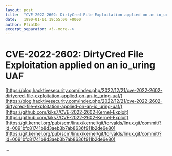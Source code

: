 ```yaml
---
layout: post
title:  "CVE-2022-2602: DirtyCred File Exploitation applied on an io_uring UAF"
date:   1990-01-01 19:55:00 +0000
author: PfiatDe
excerpt_separator: <!--more-->
---
```


# CVE-2022-2602: DirtyCred File Exploitation applied on an io_uring UAF
[https://blog.hacktivesecurity.com/index.php/2022/12/21/cve-2022-2602-dirtycred-file-exploitation-applied-on-an-io_uring-uaf/](https://blog.hacktivesecurity.com/index.php/2022/12/21/cve-2022-2602-dirtycred-file-exploitation-applied-on-an-io_uring-uaf/)
[https://github.com/kiks7/CVE-2022-2602-Kernel-Exploit](https://github.com/kiks7/CVE-2022-2602-Kernel-Exploit)
[https://git.kernel.org/pub/scm/linux/kernel/git/torvalds/linux.git/commit/?id=0091bfc81741b8d3aeb3b7ab8636f911b2de6e80](https://git.kernel.org/pub/scm/linux/kernel/git/torvalds/linux.git/commit/?id=0091bfc81741b8d3aeb3b7ab8636f911b2de6e80)

...
<!--more-->
